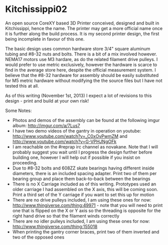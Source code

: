 Kitchissippi02
==============

An open source CoreXY based 3D Printer conceived, designed and built in Kitchissippi, hence the name. The printer may get a more official name once it is further along the build process.
It is my second printer design, the first being incomplete in favour of this one.

The basic design uses common hardware store 3/4" square aluminum tubing and #8-32 nuts and bolts. There is a bit of a mix involved however. NEMA17 motors use M3 hardare, as do the related filament drive pulleys.
I would prefer to use metric exclusively, however the hardware is scarce to find in the average store here, despite the official measurement system.
I believe that the #8-32 hardware for assembly should be easily substituted for M5 metric hardware without modifying the the source files but I have not tested this at all.

As of this writing (November 1st, 2013) I expect a lot of revisions to this design - print and build at your own risk!

Some Notes:

- Photos and demos of the assembly can be found at the following imgur album: http://imgur.com/a/7Lus7
- I have two demo videos of the gantry in operation on youtube: http://www.youtube.com/watch?v=_C0xOvPwmZM and http://www.youtube.com/watch?v=G-VPHJNgOFk
- I am reachable on the #reprap irc channel as novakane. Note that I will probably suggest you wait until I progress the design further before building one, however I will help out if possible if you insist on proceeding.
- Due to #8-32 bolts and 608ZZ skate bearings having different inside diameters, there is an included spacing adapter. Print two of them per bearing group and place them back-to-back between the bearings
- There is no X Carriage included as of this writing. Prototypes used an older carriage I had assembled on the X axis, this will be coming soon. Print a third set of the Y carriage if you want to set this up for motion
- There are no drive pulleys included, I am using these ones for now: http://www.thingiverse.com/thing:49971	- note that you will need to print one that is flipped on the X or Y axis so the threading is opposite for the right hand drive so that the filament winds correctly
- There are no idler pulleys included, I am using these ones for now: http://www.thingiverse.com/thing:155018
- When printing the gantry corner braces, print two of them inverted and two of the opposed ones
